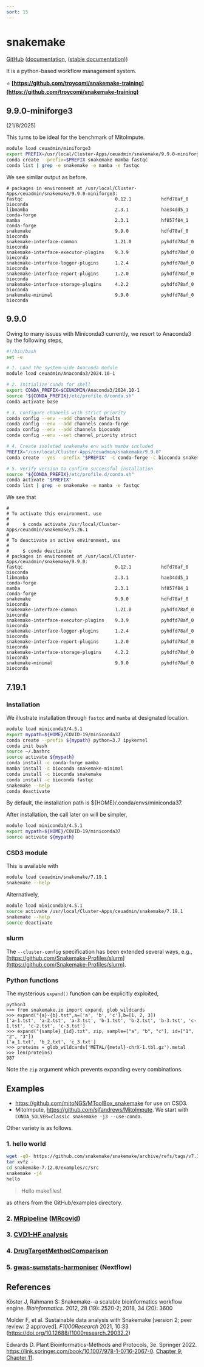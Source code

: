 ```yaml
---
sort: 15
---
```


# snakemake

[GitHub](https://github.com/snakemake/snakemake) ([documentation](https://snakemake.github.io/), ([stable documentation](https://snakemake.readthedocs.io/en/stable/)))

It is a python-based workflow management system.

:star: **[https://github.com/troycomi/snakemake-training](https://github.com/troycomi/snakemake-training)**

## 9.9.0-miniforge3

(21/8/2025)

This turns to be ideal for the benchmark of MitoImpute.

```bash
module load ceuadmin/miniforge3
export PREFIX=/usr/local/Cluster-Apps/ceuadmin/snakemake/9.9.0-miniforge3
conda create --prefix=$PREFIX snakemake mamba fastqc
conda list | grep -e snakemake -e mamba -e fastqc
```

We see similar output as before.

```
# packages in environment at /usr/local/Cluster-Apps/ceuadmin/snakemake/9.9.0-miniforge3:
fastqc                                  0.12.1           hdfd78af_0            bioconda
libmamba                                2.3.1            hae34dd5_1            conda-forge
mamba                                   2.3.1            hf857f84_1            conda-forge
snakemake                               9.9.0            hdfd78af_0            bioconda
snakemake-interface-common              1.21.0           pyhdfd78af_0          bioconda
snakemake-interface-executor-plugins    9.3.9            pyhdfd78af_0          bioconda
snakemake-interface-logger-plugins      1.2.4            pyhdfd78af_0          bioconda
snakemake-interface-report-plugins      1.2.0            pyhdfd78af_0          bioconda
snakemake-interface-storage-plugins     4.2.2            pyhdfd78af_0          bioconda
snakemake-minimal                       9.9.0            pyhdfd78af_0          bioconda
```

## 9.9.0

Owing to many issues with Miniconda3 currently, we resort to Anaconda3 by the following steps,

```bash
#!/bin/bash
set -e

# 1. Load the system-wide Anaconda module
module load ceuadmin/Anaconda3/2024.10-1

# 2. Initialize conda for shell
export CONDA_PREFIX=$CEUADMIN/Anaconda3/2024.10-1
source "${CONDA_PREFIX}/etc/profile.d/conda.sh"
conda activate base

# 3. Configure channels with strict priority
conda config --env --add channels defaults
conda config --env --add channels conda-forge
conda config --env --add channels bioconda
conda config --env --set channel_priority strict

# 4. Create isolated snakemake env with mamba included
PREFIX="/usr/local/Cluster-Apps/ceuadmin/snakemake/9.9.0"
conda create --yes --prefix "$PREFIX" -c conda-forge -c bioconda snakemake mamba fastqc

# 5. Verify version to confirm successful installation
source "${CONDA_PREFIX}/etc/profile.d/conda.sh"
conda activate "$PREFIX"
conda list | grep -e snakemake -e mamba -e fastqc
```

We see that

```
#
# To activate this environment, use
#
#     $ conda activate /usr/local/Cluster-Apps/ceuadmin/snakemake/5.26.1
#
# To deactivate an active environment, use
#
#     $ conda deactivate
# packages in environment at /usr/local/Cluster-Apps/ceuadmin/snakemake/9.9.0:
fastqc                                  0.12.1           hdfd78af_0            bioconda
libmamba                                2.3.1            hae34dd5_1            conda-forge
mamba                                   2.3.1            hf857f84_1            conda-forge
snakemake                               9.9.0            hdfd78af_0            bioconda
snakemake-interface-common              1.21.0           pyhdfd78af_0          bioconda
snakemake-interface-executor-plugins    9.3.9            pyhdfd78af_0          bioconda
snakemake-interface-logger-plugins      1.2.4            pyhdfd78af_0          bioconda
snakemake-interface-report-plugins      1.2.0            pyhdfd78af_0          bioconda
snakemake-interface-storage-plugins     4.2.2            pyhdfd78af_0          bioconda
snakemake-minimal                       9.9.0            pyhdfd78af_0          bioconda
```

## 7.19.1

### Installation

We illustrate installation through `fastqc` and `mamba` at designated location.

```bash
module load miniconda3/4.5.1
export mypath=${HOME}/COVID-19/miniconda37
conda create --prefix ${mypath} python=3.7 ipykernel
conda init bash
source ~/.bashrc
source activate ${mypath}
conda install -c conda-forge mamba
mamba install -c bioconda snakemake-minimal
conda install -c bioconda snakemake
conda install -c bioconda fastqc
snakemake --help
conda deactivate
```

By default, the installation path is ${HOME}/.conda/envs/miniconda37.

After installation, the call later on will be simpler,

```bash
module load miniconda3/4.5.1
export mypath=${HOME}/COVID-19/miniconda37
source activate ${mypath}
```

### CSD3 module

This is available with

```bash
module load ceuadmin/snakemake/7.19.1
snakemake --help
```

Alternatively,

```bash
module load miniconda3/4.5.1
source activate /usr/local/Cluster-Apps/ceuadmin/snakemake/7.19.1
snakemake --help
source deactivate
```

### slurm

The `--cluster-config` specification has been extended several ways, e.g., [https://github.com/Snakemake-Profiles/slurm](https://github.com/Snakemake-Profiles/slurm).

### Python functions

The mysterious `expand()` function can be explicitly exploited,

```
python3
>>> from snakemake.io import expand, glob_wildcards
>>> expand("{a}-{b}.tst",a=['a', 'b', 'c'],b=[1, 2, 3])
['a-1.tst', 'a-2.tst', 'a-3.tst', 'b-1.tst', 'b-2.tst', 'b-3.tst', 'c-1.tst', 'c-2.tst', 'c-3.tst']
>>> expand("{sample}_{id}.txt", zip, sample=["a", "b", "c"], id=["1", "2", "3"])
['a_1.txt', 'b_2.txt', 'c_3.txt']
>>> proteins = glob_wildcards('METAL/{metal}-chrX-1.tbl.gz').metal
>>> len(proteins)
987
```

Note the `zip` argument which prevents expanding every combinations.

## Examples

- <https://github.com/mitoNGS/MToolBox_snakemake> for use on CSD3.
- MitoImpute, <https://github.com/sjfandrews/MitoImpute>. We start with `CONDA_SOLVER=classic snakemake -j3 --use-conda`.

Other variety is as follows.

### 1. hello world

```bash
wget -qO- https://github.com/snakemake/snakemake/archive/refs/tags/v7.12.0.tar.gz | \
tar xvfz -
cd snakemake-7.12.0/examples/c/src
snakemake -j4
hello
```

> Hello makefiles!

as others from the GitHub/examples directory.

### 2. [MRpipeline](https://github.com/marcoralab/MRPipeline) ([MRcovid](https://github.com/marcoralab/MRcovid))

### 3. [CVD1-HF analysis](https://github.com/alhenry/cvd1-hf)

### 4. [DrugTargetMethodComparison](https://github.com/masadler/DrugTargetMethodComparison)

### 5. [gwas-sumstats-harmoniser](https://github.com/EBISPOT/gwas-sumstats-harmoniser) (Nextflow)

## References

Köster J, Rahmann S: Snakemake--a scalable bioinformatics workflow engine. _Bioinformatics_. 2012, 28 (19): 2520-2; 2018, 34 (20): 3600

Molder F, et al. Sustainable data analysis with Snakemake [version 2; peer review: 2 approved]. _F1000Research_ 2021, 10:33 (<https://doi.org/10.12688/f1000research.29032.2>)

Edwards D. Plant Bioinformatics-Methods and Protocols, 3e. Springer 2022. <https://link.springer.com/book/10.1007/978-1-0716-2067-0>. [Chapter 9](https://link.springer.com/protocol/10.1007/978-1-0716-2067-0_9); [Chapter 11](https://link.springer.com/protocol/10.1007/978-1-0716-2067-0_11).

